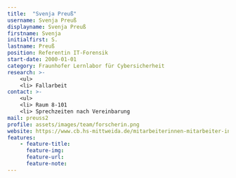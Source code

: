 ```yaml
---
title:  "Svenja Preuß"
username: Svenja Preuß
displayname: Svenja Preuß
firstname: Svenja
initialfirst: S.
lastname: Preuß
position: Referentin IT-Forensik
start-date: 2000-01-01
category: Fraunhofer Lernlabor für Cybersicherheit
research: >- 
    <ul>
    <li> Fallarbeit
contact: >-
    <ul>
    <li> Raum 8-101
    <li> Sprechzeiten nach Vereinbarung
mail: preuss2
profile: assets/images/team/forscherin.png
website: https://www.cb.hs-mittweida.de/mitarbeiterinnen-mitarbeiter-in-ihren-fachgruppen/preuss-svenja/
features:
    - feature-title: 
      feature-img: 
      feature-url: 
      feature-note: 
---
```

